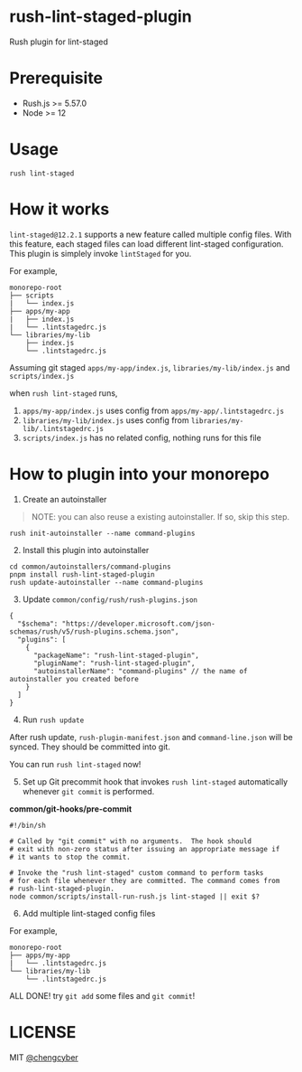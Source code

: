 # rush-lint-staged-plugin

Rush plugin for lint-staged

# Prerequisite

- Rush.js >= 5.57.0
- Node >= 12

# Usage

```
rush lint-staged
```

# How it works

`lint-staged@12.2.1` supports a new feature called multiple config files. With this feature, each staged files can load different lint-staged configuration. This plugin is simplely invoke `lintStaged` for you.

For example,

```
monorepo-root
├── scripts
|   └── index.js
├── apps/my-app
|   ├── index.js
|   └── .lintstagedrc.js
└── libraries/my-lib
    ├── index.js
    └── .lintstagedrc.js
```

Assuming git staged `apps/my-app/index.js`, `libraries/my-lib/index.js` and `scripts/index.js`

when `rush lint-staged` runs,

1. `apps/my-app/index.js` uses config from `apps/my-app/.lintstagedrc.js`
2. `libraries/my-lib/index.js` uses config from `libraries/my-lib/.lintstagedrc.js`
3. `scripts/index.js` has no related config, nothing runs for this file

# How to plugin into your monorepo

1. Create an autoinstaller

> NOTE: you can also reuse a existing autoinstaller. If so, skip this step.

```
rush init-autoinstaller --name command-plugins
```

2. Install this plugin into autoinstaller

```
cd common/autoinstallers/command-plugins
pnpm install rush-lint-staged-plugin
rush update-autoinstaller --name command-plugins
```

3. Update `common/config/rush/rush-plugins.json`

```
{
  "$schema": "https://developer.microsoft.com/json-schemas/rush/v5/rush-plugins.schema.json",
  "plugins": [
    {
      "packageName": "rush-lint-staged-plugin",
      "pluginName": "rush-lint-staged-plugin",
      "autoinstallerName": "command-plugins" // the name of autoinstaller you created before
    }
  ]
}
```

4. Run `rush update`

After rush update, `rush-plugin-manifest.json` and `command-line.json` will be synced. They should be committed into git.

You can run `rush lint-staged` now!

5. Set up Git precommit hook that invokes `rush lint-staged` automatically whenever `git commit` is performed.

**common/git-hooks/pre-commit**

```shell
#!/bin/sh

# Called by "git commit" with no arguments.  The hook should
# exit with non-zero status after issuing an appropriate message if
# it wants to stop the commit.

# Invoke the "rush lint-staged" custom command to perform tasks
# for each file whenever they are committed. The command comes from
# rush-lint-staged-plugin.
node common/scripts/install-run-rush.js lint-staged || exit $?
```

6. Add multiple lint-staged config files

For example,

```
monorepo-root
├── apps/my-app
|   └── .lintstagedrc.js
└── libraries/my-lib
    └── .lintstagedrc.js
```

ALL DONE! try `git add` some files and `git commit`!

# LICENSE

MIT [@chengcyber](https://github.com/chengcyber)
